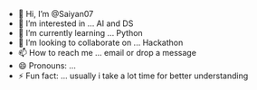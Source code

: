 - 👋 Hi, I’m @Saiyan07
- 👀 I’m interested in ... AI and DS
- 🌱 I’m currently learning ... Python
- 💞️ I’m looking to collaborate on ... Hackathon
- 📫 How to reach me ... email or drop a message
- 😄 Pronouns: ...
- ⚡ Fun fact: ... usually i take a lot time for better understanding

<!---
Saiyan07/Saiyan07 is a ✨ special ✨ repository because its `README.md` (this file) appears on your GitHub profile.
You can click the Preview link to take a look at your changes.
--->
